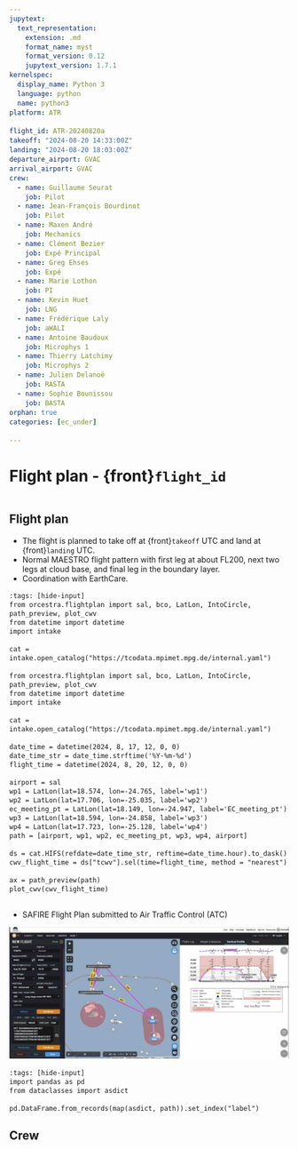 ```yaml
---
jupytext:
  text_representation:
    extension: .md
    format_name: myst
    format_version: 0.12
    jupytext_version: 1.7.1
kernelspec:
  display_name: Python 3
  language: python
  name: python3
platform: ATR

flight_id: ATR-20240820a
takeoff: "2024-08-20 14:33:00Z"
landing: "2024-08-20 18:03:00Z"
departure_airport: GVAC
arrival_airport: GVAC
crew:
  - name: Guillaume Seurat
    job: Pilot
  - name: Jean-François Bourdinot
    job: Pilot
  - name: Maxen André
    job: Mechanics
  - name: Clément Bezier
    job: Expé Principal
  - name: Greg Ehses
    job: Expé 
  - name: Marie Lothon
    job: PI
  - name: Kevin Huet
    job: LNG
  - name: Frédérique Laly
    job: aWALI
  - name: Antoine Baudoux
    job: Microphys 1
  - name: Thierry Latchimy
    job: Microphys 2
  - name: Julien Delanoë
    job: RASTA
  - name: Sophie Bounissou
    job: BASTA
orphan: true
categories: [ec_under]

---
```


# Flight plan - {front}`flight_id`

```{badges}
```

## Flight plan
* The flight is planned to take off at {front}`takeoff` UTC and land at {front}`landing` UTC.
* Normal MAESTRO flight pattern with first leg at about FL200, next two legs at cloud base, and final leg in the boundary layer.
* Coordination with EarthCare.
```{code-cell} python3
:tags: [hide-input]
from orcestra.flightplan import sal, bco, LatLon, IntoCircle, path_preview, plot_cwv
from datetime import datetime
import intake

cat = intake.open_catalog("https://tcodata.mpimet.mpg.de/internal.yaml")

from orcestra.flightplan import sal, bco, LatLon, IntoCircle, path_preview, plot_cwv
from datetime import datetime
import intake

cat = intake.open_catalog("https://tcodata.mpimet.mpg.de/internal.yaml")

date_time = datetime(2024, 8, 17, 12, 0, 0)
date_time_str = date_time.strftime('%Y-%m-%d')
flight_time = datetime(2024, 8, 20, 12, 0, 0)

airport = sal
wp1 = LatLon(lat=18.574, lon=-24.765, label='wp1')
wp2 = LatLon(lat=17.706, lon=-25.035, label='wp2')
ec_meeting_pt = LatLon(lat=18.149, lon=-24.947, label='EC_meeting_pt')
wp3 = LatLon(lat=18.594, lon=-24.858, label='wp3')
wp4 = LatLon(lat=17.723, lon=-25.128, label='wp4')
path = [airport, wp1, wp2, ec_meeting_pt, wp3, wp4, airport]

ds = cat.HIFS(refdate=date_time_str, reftime=date_time.hour).to_dask()
cwv_flight_time = ds["tcwv"].sel(time=flight_time, method = "nearest")

ax = path_preview(path)
plot_cwv(cwv_flight_time)


```
<!-- ![Flight Levels](./LEVELS-ATR-20240820b.jpg) -->

* SAFIRE Flight Plan submitted to Air Traffic Control (ATC)

![Page 1](./SAFIRE-ATR-20240820a.jpg)

```{code-cell} python3
:tags: [hide-input]
import pandas as pd
from dataclasses import asdict

pd.DataFrame.from_records(map(asdict, path)).set_index("label")
```

## Crew

```{crew}
```